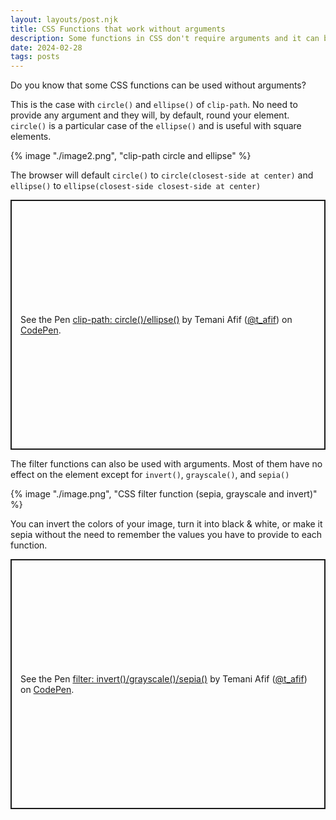 ```yaml
---
layout: layouts/post.njk
title: CSS Functions that work without arguments
description: Some functions in CSS don't require arguments and it can be helpful
date: 2024-02-28
tags: posts
---
```


Do you know that some CSS functions can be used without arguments?

This is the case with `circle()` and `ellipse()` of `clip-path`. No need to provide any argument and they will, by default, round your element. `circle()` is a particular case of the `ellipse()` and is useful with square elements.

{% image "./image2.png", "clip-path circle and ellipse" %}

The browser will default `circle()` to `circle(closest-side at center)` and `ellipse()` to `ellipse(closest-side closest-side at center)`


<p class="codepen" data-height="400" data-default-tab="result" data-slug-hash="wvZwapN" data-preview="true" data-user="t_afif" style="height: 400px; box-sizing: border-box; display: flex; align-items: center; justify-content: center; border: 2px solid; margin: 1em 0; padding: 1em;">
  <span>See the Pen <a href="https://codepen.io/t_afif/pen/wvZwapN">
  clip-path: circle()/ellipse()</a> by Temani Afif (<a href="https://codepen.io/t_afif">@t_afif</a>)
  on <a href="https://codepen.io">CodePen</a>.</span>
</p>

The filter functions can also be used with arguments. Most of them have no effect on the element except for `invert()`, `grayscale()`, and `sepia()`

{% image "./image.png", "CSS filter function (sepia, grayscale and invert)" %}

You can invert the colors of your image, turn it into black & white, or make it sepia without the need to remember the values you have to provide to each function.

<p class="codepen" data-height="400" data-default-tab="result" data-slug-hash="XWQrPmP" data-preview="true" data-user="t_afif" style="height: 400px; box-sizing: border-box; display: flex; align-items: center; justify-content: center; border: 2px solid; margin: 1em 0; padding: 1em;">
  <span>See the Pen <a href="https://codepen.io/t_afif/pen/XWQrPmP">
  filter: invert()/grayscale()/sepia()</a> by Temani Afif (<a href="https://codepen.io/t_afif">@t_afif</a>)
  on <a href="https://codepen.io">CodePen</a>.</span>
</p>
<script async src="https://cpwebassets.codepen.io/assets/embed/ei.js"></script>